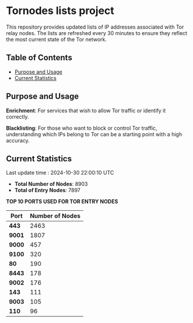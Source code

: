# Tornodes lists project

This repository provides updated lists of IP addresses associated with Tor relay nodes. The lists are refreshed every 30 minutes to ensure they reflect the most current state of the Tor network.

## Table of Contents

- [Purpose and Usage](#purpose-and-usage)
- [Current Statistics](#current-statistics)


## Purpose and Usage

**Enrichment**: For services that wish to allow Tor traffic or identify it correctly.

**Blacklisting**: For those who want to block or control Tor traffic, understanding which IPs belong to Tor can be a starting point with a high accuracy.

## Current Statistics

Last update time : 2024-10-30 22:00:10 UTC

- **Total Number of Nodes**: 8903
- **Total of Entry Nodes**: 7897

**TOP 10 PORTS USED FOR TOR ENTRY NODES**

| **Port** | **Number of Nodes** |
|------|-----------------|
| **443**   | 2463  |
| **9001**   | 1807  |
| **9000**   | 457  |
| **9100**   | 320  |
| **80**   | 190  |
| **8443**   | 178  |
| **9002**   | 176  |
| **143**   | 111  |
| **9003**   | 105  |
| **110**   | 96  |

